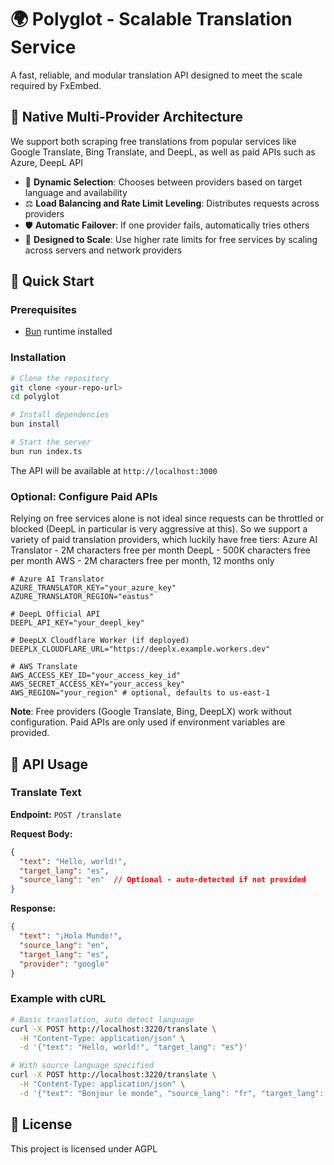 # 🌍 Polyglot - Scalable Translation Service

A fast, reliable, and modular translation API designed to meet the scale required by FxEmbed.

## 🔄 Native Multi-Provider Architecture

We support both scraping free translations from popular services like Google Translate, Bing Translate, and DeepL, as well as paid APIs such as Azure, DeepL API
- 🎯 **Dynamic Selection**: Chooses between providers based on target language and availability
- ⚖️ **Load Balancing and Rate Limit Leveling**: Distributes requests across providers
- 🛡️ **Automatic Failover**: If one provider fails, automatically tries others
- 🐍 **Designed to Scale**: Use higher rate limits for free services by scaling across servers and network providers

## 🚀 Quick Start

### Prerequisites

- [Bun](https://bun.sh) runtime installed

### Installation

```bash
# Clone the repository
git clone <your-repo-url>
cd polyglot

# Install dependencies
bun install

# Start the server
bun run index.ts
```

The API will be available at `http://localhost:3000`

### Optional: Configure Paid APIs

Relying on free services alone is not ideal since requests can be throttled or blocked (DeepL in particular is very aggressive at this). So we support a variety of paid translation providers, which luckily have free tiers:
Azure AI Translator - 2M characters free per month
DeepL - 500K characters free per month
AWS - 2M characters free per month, 12 months only

```
# Azure AI Translator 
AZURE_TRANSLATOR_KEY="your_azure_key"
AZURE_TRANSLATOR_REGION="eastus"

# DeepL Official API  
DEEPL_API_KEY="your_deepl_key"

# DeepLX Cloudflare Worker (if deployed)
DEEPLX_CLOUDFLARE_URL="https://deeplx.example.workers.dev"

# AWS Translate
AWS_ACCESS_KEY_ID="your_access_key_id"
AWS_SECRET_ACCESS_KEY="your_access_key"
AWS_REGION="your_region" # optional, defaults to us-east-1
```

**Note**: Free providers (Google Translate, Bing, DeepLX) work without configuration. Paid APIs are only used if environment variables are provided.

## 📖 API Usage

### Translate Text

**Endpoint:** `POST /translate`

**Request Body:**
```json
{
  "text": "Hello, world!",
  "target_lang": "es",
  "source_lang": "en"  // Optional - auto-detected if not provided
}
```

**Response:**
```json
{
  "text": "¡Hola Mundo!",
  "source_lang": "en",
  "target_lang": "es",
  "provider": "google"
}
```

### Example with cURL

```bash
# Basic translation, auto detect language
curl -X POST http://localhost:3220/translate \
  -H "Content-Type: application/json" \
  -d '{"text": "Hello, world!", "target_lang": "es"}'

# With source language specified
curl -X POST http://localhost:3220/translate \
  -H "Content-Type: application/json" \
  -d '{"text": "Bonjour le monde", "source_lang": "fr", "target_lang": "en"}'
```

## 📄 License

This project is licensed under AGPL
